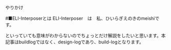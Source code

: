 やりかけ

#■ELI-Interposerとは
ELI-Interposer　は　私、ひいらぎえのきのmeishiです。  

といっていても意味がわからないのでちょっとだけ解説をしたいと思います。本記事はbuildlogではなく、design-logであり、build-logとなります。

